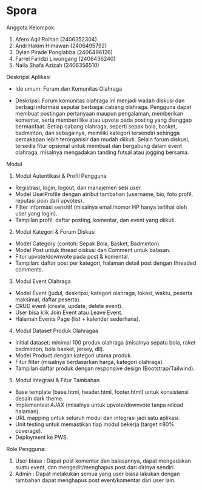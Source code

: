 # Spora

Anggota Kelompok:
1. Afero Aqil Roihan (2406352304)  
2. Andi Hakim Himawan  (2406495792)
3. Dylan Pirade Ponglabba (2406496126)
4. Farrel Faridzi Liwungang (2406436240)
5. Naila Shafa Azizah (2406356510)

Deskripsi Aplikasi
- Ide umum: Forum dan Komunitas Olahraga 

- Deskripsi: Forum komunitas olahraga ini menjadi wadah diskusi dan berbagi informasi seputar berbagai cabang olahraga. Pengguna dapat membuat postingan pertanyaan maupun pengalaman, memberikan komentar, serta memberi like atau upvote pada posting yang dianggap bermanfaat. Setiap cabang olahraga, seperti sepak bola, basket, badminton, dan sebagainya, memiliki kategori tersendiri sehingga percakapan lebih terorganisir dan mudah diikuti. Selain forum diskusi, tersedia fitur opsional untuk membuat dan bergabung dalam event olahraga, misalnya mengadakan tanding futsal atau jogging bersama.

Modul
1. Modul Autentikasi & Profil Pengguna

 - Registrasi, login, logout, dan manajemen sesi user.
 - Model UserProfile dengan atribut tambahan (username, bio, foto profil, reputasi poin dari upvotes).
 - Filter informasi sensitif (misalnya email/nomor HP hanya terlihat oleh user yang login).
 - Tampilan profil: daftar posting, komentar, dan event yang diikuti.

2. Modul Kategori & Forum Diskusi

 - Model Category (contoh: Sepak Bola, Basket, Badminton).
 - Model Post untuk thread diskusi dan Comment untuk balasan.
 - Fitur upvote/downvote pada post & komentar.
 - Tampilan: daftar post per kategori, halaman detail post dengan threaded comments.

3. Modul Event Olahraga

 - Model Event (judul, deskripsi, kategori olahraga, lokasi, waktu, peserta maksimal, daftar peserta).
 - CRUD event (create, update, delete event).
 - User bisa klik Join Event atau Leave Event.
 - Halaman Events Page (list + kalender sederhana).

4. Modul Dataset Produk Olahragaa

 - Initial dataset: minimal 100 produk olahraga (misalnya sepatu bola, raket badminton, bola basket, jersey, dll).
 - Model Product dengan kategori utama produk.
 - Fitur filter (misalnya berdasarkan harga, kategori olahraga).
 - Tampilan daftar produk dengan responsive design (Bootstrap/Tailwind).

5. Modul Integrasi & Fitur Tambahan

 - Base template (base.html, header.html, footer.html) untuk konsistensi desain dark theme.
 - Implementasi AJAX (misalnya untuk upvote/downvote tanpa reload halaman).
 - URL mapping untuk seluruh modul dan integrasi jadi satu aplikasi.
 - Unit testing untuk memastikan tiap modul bekerja (target ≥80% coverage).
 - Deployment ke PWS.

 Role Pengguna:
 1. User biasa : Dapat post komentar dan balasannya, dapat mengadakan suatu event, dan mengedit/menghapus post dari dirinya sendiri.
 2. Admin : Dapat melakukan semua yang user biasa lakukan dengan tambahan dapat menghapus post event/komentar dari user lain.
